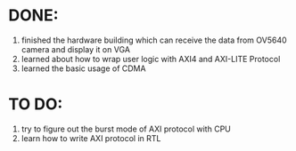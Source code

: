 # DONE:
1. finished the hardware building which can receive the data from OV5640 camera and display it on VGA
2. learned about how to wrap user logic with AXI4 and AXI-LITE Protocol
3. learned the basic usage of CDMA

# TO DO:
1. try to figure out the burst mode of AXI protocol with CPU
2. learn how to write AXI protocol in RTL
